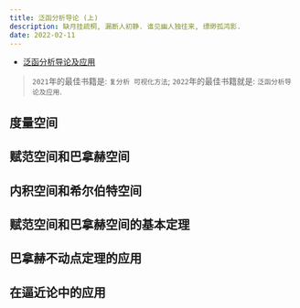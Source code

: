 ```yaml
---
title: 泛函分析导论 (上)
description: 缺月挂疏桐, 漏断人初静. 谁见幽人独往来, 缥缈孤鸿影.
date: 2022-02-11
---
```


- [泛函分析导论及应用](https://book.douban.com/subject/35941956/)

> `2021`年的最佳书籍是: `复分析 可视化方法`;
> `2022`年的最佳书籍就是: `泛函分析导论及应用`.

## 度量空间

## 赋范空间和巴拿赫空间

## 内积空间和希尔伯特空间

## 赋范空间和巴拿赫空间的基本定理

## 巴拿赫不动点定理的应用

## 在逼近论中的应用
